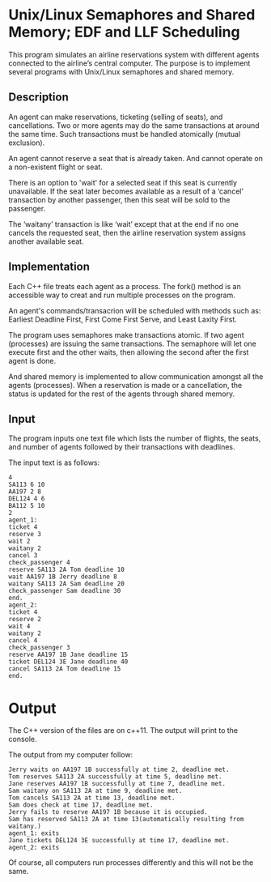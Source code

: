 # Unix/Linux Semaphores and Shared Memory; EDF and LLF Scheduling
This program simulates an airline reservations system with different agents connected to the airline’s central computer. The purpose is to implement several programs with Unix/Linux semaphores and shared memory.

## Description
An agent can make reservations, ticketing (selling of seats), and cancellations. Two or more agents may do the same transactions at around the same time. Such transactions must be handled atomically (mutual exclusion). 

An agent cannot reserve a seat that is already taken. And cannot operate on a non-existent flight or seat.

There is an option to 'wait' for a selected seat if this seat is currently unavailable. If the seat later becomes available as a result of a ‘cancel’ transaction by another passenger, then this seat will be sold to the passenger.

The ‘waitany’ transaction is like ‘wait’ except that at the end if no one cancels the requested seat, then the airline reservation system assigns another available seat.

## Implementation
Each C++ file treats each agent as a process. The fork() method is an accessible way to creat and run multiple processes on the program. 

An agent's commands/transacrion will be scheduled with methods such as: Earliest Deadline First, First Come First Serve, and Least Laxity First.

The program uses semaphores make transactions atomic. If two agent (processes) are issuing the same transactions. The semaphore will let one execute first and the other waits, then allowing the second after the first agent is done. 

And shared memory is implemented to allow communication amongst all the agents (processes). When a reservation is made or a cancellation, the status is updated for the rest of the agents through shared memory. 

## Input
The program inputs one text file which lists the number of flights, the seats, and number of agents followed by their transactions with deadlines. 

The input text is as follows:
```
4
SA113 6 10
AA197 2	8
DEL124 4 6
BA112 5 10
2
agent_1:
ticket 4
reserve 3
wait 2
waitany 2
cancel 3
check_passenger 4
reserve SA113 2A Tom deadline 10
wait AA197 1B Jerry deadline 8
waitany SA113 2A Sam deadline 20
check_passenger Sam deadline 30
end.
agent_2:
ticket 4
reserve 2
wait 4
waitany 2
cancel 4
check_passenger 3
reserve AA197 1B Jane deadline 15
ticket DEL124 3E Jane deadline 40
cancel SA113 2A Tom deadline 15 
end.
```

# Output
The C++ version of the files are on c++11. The output will print to the console. 

The output from my computer follow:
```
Jerry waits on AA197 1B successfully at time 2, deadline met.
Tom reserves SA113 2A successfully at time 5, deadline met.
Jane reserves AA197 1B successfully at time 7, deadline met.
Sam waitany on SA113 2A at time 9, deadline met.
Tom cancels SA113 2A at time 13, deadline met.
Sam does check at time 17, deadline met.
Jerry fails to reserve AA197 1B because it is occupied.
Sam has reserved SA113 2A at time 13(automatically resulting from waitany.)
agent_1: exits
Jane tickets DEL124 3E successfully at time 17, deadline met.
agent_2: exits
```
Of course, all computers run processes differently and this will not be the same. 
